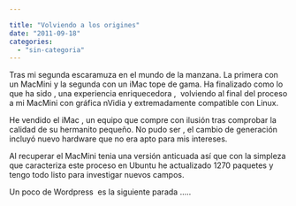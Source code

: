```yaml
---

title: "Volviendo a los origines"
date: "2011-09-18"
categories: 
  - "sin-categoria"
---
```


Tras mi segunda escaramuza en el mundo de la manzana. La primera con un MacMini y la segunda con un iMac tope de gama. Ha finalizado como lo que ha sido , una experiencia enriquecedora ,  volviendo al final del proceso a mi MacMini con gráfica nVidia y extremadamente compatible con Linux.

He vendido el iMac , un equipo que compre con ilusión tras comprobar la calidad de su hermanito pequeño. No pudo ser , el cambio de generación incluyó nuevo hardware que no era apto para mis intereses.

Al recuperar el MacMini tenia una versión anticuada así que con la simpleza que caracteriza este proceso en Ubuntu he actualizado 1270 paquetes y tengo todo listo para investigar nuevos campos.

Un poco de Wordpress  es la siguiente parada .....
